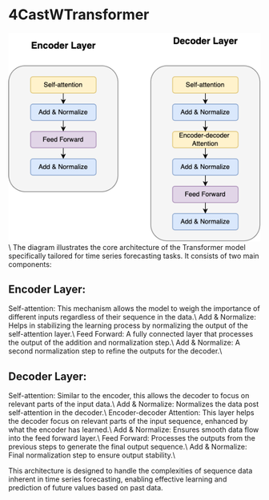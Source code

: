 # 4CastWTransformer

![Encoder-Decoder Model](images/Layers.png)\\
The diagram illustrates the core architecture of the Transformer model specifically tailored for time series forecasting tasks. It consists of two main components:

## Encoder Layer:

Self-attention: This mechanism allows the model to weigh the importance of different inputs regardless of their sequence in the data.\\
Add & Normalize: Helps in stabilizing the learning process by normalizing the output of the self-attention layer.\\
Feed Forward: A fully connected layer that processes the output of the addition and normalization step.\\
Add & Normalize: A second normalization step to refine the outputs for the decoder.\\

## Decoder Layer:

Self-attention: Similar to the encoder, this allows the decoder to focus on relevant parts of the input data.\\
Add & Normalize: Normalizes the data post self-attention in the decoder.\\
Encoder-decoder Attention: This layer helps the decoder focus on relevant parts of the input sequence, enhanced by what the encoder has learned.\\
Add & Normalize: Ensures smooth data flow into the feed forward layer.\\
Feed Forward: Processes the outputs from the previous steps to generate the final output sequence.\\
Add & Normalize: Final normalization step to ensure output stability.\\

This architecture is designed to handle the complexities of sequence data inherent in time series forecasting, enabling effective learning and prediction of future values based on past data.